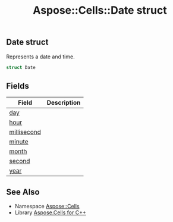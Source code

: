 ﻿---
title: Aspose::Cells::Date struct
linktitle: Date
second_title: Aspose.Cells for C++ API Reference
description: 'Aspose::Cells::Date struct. Represents a date and time in C++.'
type: docs
weight: 26900
url: /cpp/aspose.cells/date/
---
## Date struct


Represents a date and time.

```cpp
struct Date
```

## Fields

| Field | Description |
| --- | --- |
| [day](./day/) |  |
| [hour](./hour/) |  |
| [millisecond](./millisecond/) |  |
| [minute](./minute/) |  |
| [month](./month/) |  |
| [second](./second/) |  |
| [year](./year/) |  |
## See Also

* Namespace [Aspose::Cells](../)
* Library [Aspose.Cells for C++](../../)
